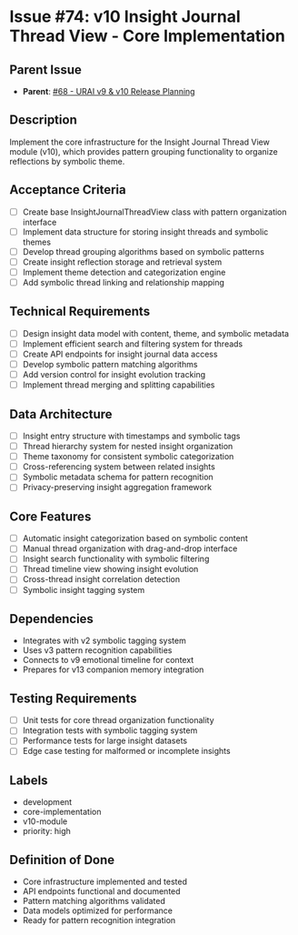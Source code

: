 # Issue #74: v10 Insight Journal Thread View - Core Implementation

## Parent Issue
- **Parent**: [#68 - URAI v9 & v10 Release Planning](68-urai-v9-v10-release-planning-parent.md)

## Description
Implement the core infrastructure for the Insight Journal Thread View module (v10), which provides pattern grouping functionality to organize reflections by symbolic theme.

## Acceptance Criteria
- [ ] Create base InsightJournalThreadView class with pattern organization interface
- [ ] Implement data structure for storing insight threads and symbolic themes
- [ ] Develop thread grouping algorithms based on symbolic patterns
- [ ] Create insight reflection storage and retrieval system
- [ ] Implement theme detection and categorization engine
- [ ] Add symbolic thread linking and relationship mapping

## Technical Requirements
- [ ] Design insight data model with content, theme, and symbolic metadata
- [ ] Implement efficient search and filtering system for threads
- [ ] Create API endpoints for insight journal data access
- [ ] Develop symbolic pattern matching algorithms
- [ ] Add version control for insight evolution tracking
- [ ] Implement thread merging and splitting capabilities

## Data Architecture
- [ ] Insight entry structure with timestamps and symbolic tags
- [ ] Thread hierarchy system for nested insight organization
- [ ] Theme taxonomy for consistent symbolic categorization
- [ ] Cross-referencing system between related insights
- [ ] Symbolic metadata schema for pattern recognition
- [ ] Privacy-preserving insight aggregation framework

## Core Features
- [ ] Automatic insight categorization based on symbolic content
- [ ] Manual thread organization with drag-and-drop interface
- [ ] Insight search functionality with symbolic filtering
- [ ] Thread timeline view showing insight evolution
- [ ] Cross-thread insight correlation detection
- [ ] Symbolic insight tagging system

## Dependencies
- Integrates with v2 symbolic tagging system
- Uses v3 pattern recognition capabilities
- Connects to v9 emotional timeline for context
- Prepares for v13 companion memory integration

## Testing Requirements
- [ ] Unit tests for core thread organization functionality
- [ ] Integration tests with symbolic tagging system
- [ ] Performance tests for large insight datasets
- [ ] Edge case testing for malformed or incomplete insights

## Labels
- development
- core-implementation
- v10-module
- priority: high

## Definition of Done
- Core infrastructure implemented and tested
- API endpoints functional and documented
- Pattern matching algorithms validated
- Data models optimized for performance
- Ready for pattern recognition integration